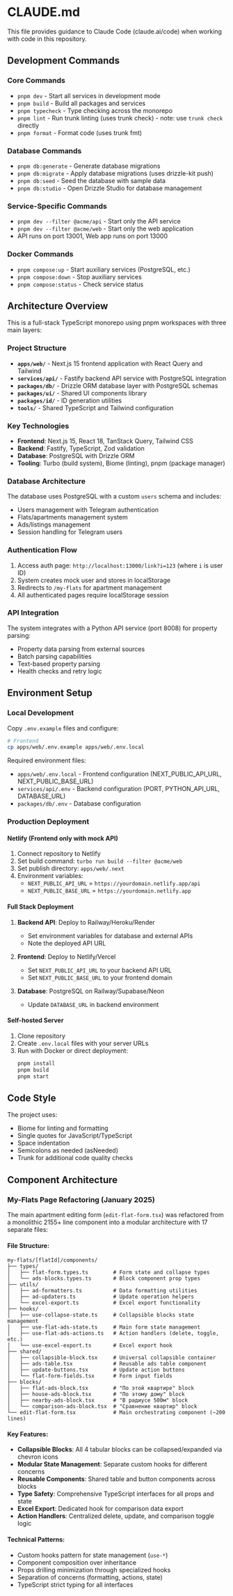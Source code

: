 # CLAUDE.md

This file provides guidance to Claude Code (claude.ai/code) when working with code in this repository.

## Development Commands

### Core Commands
- `pnpm dev` - Start all services in development mode
- `pnpm build` - Build all packages and services
- `pnpm typecheck` - Type checking across the monorepo
- `pnpm lint` - Run trunk linting (uses trunk check) - note: use `trunk check` directly
- `pnpm format` - Format code (uses trunk fmt)

### Database Commands
- `pnpm db:generate` - Generate database migrations
- `pnpm db:migrate` - Apply database migrations (uses drizzle-kit push)
- `pnpm db:seed` - Seed the database with sample data
- `pnpm db:studio` - Open Drizzle Studio for database management

### Service-Specific Commands
- `pnpm dev --filter @acme/api` - Start only the API service
- `pnpm dev --filter @acme/web` - Start only the web application
- API runs on port 13001, Web app runs on port 13000

### Docker Commands
- `pnpm compose:up` - Start auxiliary services (PostgreSQL, etc.)
- `pnpm compose:down` - Stop auxiliary services
- `pnpm compose:status` - Check service status

## Architecture Overview

This is a full-stack TypeScript monorepo using pnpm workspaces with three main layers:

### Project Structure
- **`apps/web/`** - Next.js 15 frontend application with React Query and Tailwind
- **`services/api/`** - Fastify backend API service with PostgreSQL integration
- **`packages/db/`** - Drizzle ORM database layer with PostgreSQL schemas
- **`packages/ui/`** - Shared UI components library
- **`packages/id/`** - ID generation utilities
- **`tools/`** - Shared TypeScript and Tailwind configuration

### Key Technologies
- **Frontend**: Next.js 15, React 18, TanStack Query, Tailwind CSS
- **Backend**: Fastify, TypeScript, Zod validation
- **Database**: PostgreSQL with Drizzle ORM
- **Tooling**: Turbo (build system), Biome (linting), pnpm (package manager)

### Database Architecture
The database uses PostgreSQL with a custom `users` schema and includes:
- Users management with Telegram authentication
- Flats/apartments management system
- Ads/listings management
- Session handling for Telegram users

### Authentication Flow
1. Access auth page: `http://localhost:13000/link?i=123` (where `i` is user ID)
2. System creates mock user and stores in localStorage
3. Redirects to `/my-flats` for apartment management
4. All authenticated pages require localStorage session

### API Integration
The system integrates with a Python API service (port 8008) for property parsing:
- Property data parsing from external sources
- Batch parsing capabilities
- Text-based property parsing
- Health checks and retry logic

## Environment Setup

### Local Development
Copy `.env.example` files and configure:

```bash
# Frontend
cp apps/web/.env.example apps/web/.env.local
```

Required environment files:
- `apps/web/.env.local` - Frontend configuration (NEXT_PUBLIC_API_URL, NEXT_PUBLIC_BASE_URL)
- `services/api/.env` - Backend configuration (PORT, PYTHON_API_URL, DATABASE_URL)
- `packages/db/.env` - Database configuration

### Production Deployment

#### Netlify (Frontend only with mock API)
1. Connect repository to Netlify
2. Set build command: `turbo run build --filter @acme/web`
3. Set publish directory: `apps/web/.next`
4. Environment variables:
   - `NEXT_PUBLIC_API_URL` = `https://yourdomain.netlify.app/api`
   - `NEXT_PUBLIC_BASE_URL` = `https://yourdomain.netlify.app`

#### Full Stack Deployment
1. **Backend API**: Deploy to Railway/Heroku/Render
   - Set environment variables for database and external APIs
   - Note the deployed API URL

2. **Frontend**: Deploy to Netlify/Vercel
   - Set `NEXT_PUBLIC_API_URL` to your backend API URL
   - Set `NEXT_PUBLIC_BASE_URL` to your frontend domain

3. **Database**: PostgreSQL on Railway/Supabase/Neon
   - Update `DATABASE_URL` in backend environment

#### Self-hosted Server
1. Clone repository
2. Create `.env.local` files with your server URLs
3. Run with Docker or direct deployment:
   ```bash
   pnpm install
   pnpm build
   pnpm start
   ```

## Code Style

The project uses:
- Biome for linting and formatting
- Single quotes for JavaScript/TypeScript
- Space indentation
- Semicolons as needed (asNeeded)
- Trunk for additional code quality checks

## Component Architecture

### My-Flats Page Refactoring (January 2025)

The main apartment editing form (`edit-flat-form.tsx`) was refactored from a monolithic 2155+ line component into a modular architecture with 17 separate files:

#### File Structure:
```
my-flats/[flatId]/components/
├── types/
│   ├── flat-form.types.ts        # Form state and collapse types
│   └── ads-blocks.types.ts       # Block component prop types
├── utils/
│   ├── ad-formatters.ts          # Data formatting utilities
│   ├── ad-updaters.ts            # Update operation helpers
│   └── excel-export.ts           # Excel export functionality
├── hooks/
│   ├── use-collapse-state.ts     # Collapsible blocks state management
│   ├── use-flat-ads-state.ts     # Main form state management
│   ├── use-flat-ads-actions.ts   # Action handlers (delete, toggle, etc.)
│   └── use-excel-export.ts       # Excel export hook
├── shared/
│   ├── collapsible-block.tsx     # Universal collapsible container
│   ├── ads-table.tsx             # Reusable ads table component
│   ├── update-buttons.tsx        # Update action buttons
│   └── flat-form-fields.tsx      # Form input fields
├── blocks/
│   ├── flat-ads-block.tsx        # "По этой квартире" block
│   ├── house-ads-block.tsx       # "По этому дому" block
│   ├── nearby-ads-block.tsx      # "В радиусе 500м" block
│   └── comparison-ads-block.tsx  # "Сравнение квартир" block
└── edit-flat-form.tsx            # Main orchestrating component (~200 lines)
```

#### Key Features:
- **Collapsible Blocks**: All 4 tabular blocks can be collapsed/expanded via chevron icons
- **Modular State Management**: Separate custom hooks for different concerns
- **Reusable Components**: Shared table and button components across blocks
- **Type Safety**: Comprehensive TypeScript interfaces for all props and state
- **Excel Export**: Dedicated hook for comparison data export
- **Action Handlers**: Centralized delete, update, and comparison toggle logic

#### Technical Patterns:
- Custom hooks pattern for state management (`use-*`)
- Component composition over inheritance
- Props drilling minimization through specialized hooks
- Separation of concerns (formatting, actions, state)
- TypeScript strict typing for all interfaces